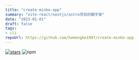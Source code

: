 ```yaml
---
title: "create-minko-app"
summary: "vite-react/nextjs/astro项目的脚手架"
date: "2023-01-01"
draft: false
tags:
- cli
repoUrl: https://github.com/hemengke1997/create-minko-app
---
```


[![stars](https://img.shields.io/github/stars/hemengke1997/create-minko-app.svg?style=social&label=Stars)](https://github.com/hemengke1997/create-minko-app)
![npm](https://img.shields.io/npm/v/@minko-fe/create-minko-app?labelColor=rgb(104%2C%20104%2C%20104)&color=rgb(20%20158%20202%2F%201))
